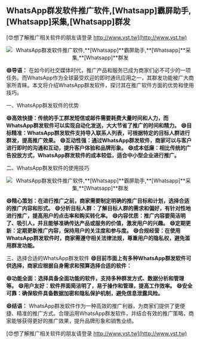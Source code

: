## **WhatsApp群发软件推广软件,**[Whatsapp]**霸屏助手,**[Whatsapp]**采集,**[Whatsapp]**群发**

[😍想了解推广相关软件的朋友请登录 http://www.vst.tw](http://www.vst.tw)

 <center><img src="https://vst.tw/MP4/tuiguang/png/6.png" alt="WhatsApp群发软件推广软件,**[Whatsapp]**霸屏助手,**[Whatsapp]**采集,**[Whatsapp]**群发"></center>

**😄导语：**
在如今的社交媒体时代，推广产品和服务已成为商家们必不可少的一项任务。而WhatsApp作为全球最受欢迎的即时通讯应用之一，其群发功能被广大商家所青睐。本文将介绍WhatsApp群发软件，探讨其在推广软件方面的优势和使用技巧。

一、WhatsApp群发软件的优势

**😄高效快捷：传统的手工群发短信或邮件需要耗费大量时间和人力，而WhatsApp群发软件可以实现自动化发送，大大节省了推广的时间和精力。**
**😄目标精准：WhatsApp群发软件支持导入联系人列表，可根据特定的目标人群进行群发，提高推广效果。**
**😄互动性强：通过WhatsApp群发软件，商家可以与客户进行即时的沟通和互动，提升客户体验和品牌形象。**
**😄成本低廉：相比传统的广告投放方式，WhatsApp群发软件的成本较低，适合中小型企业进行推广。**

二、WhatsApp群发软件的使用技巧

 <center><img src="https://vst.tw/MP4/tuiguang/png/6.png" alt="WhatsApp群发软件推广软件,**[Whatsapp]**霸屏助手,**[Whatsapp]**采集,**[Whatsapp]**群发"></center>

**😄精心策划：在进行推广之前，商家需要制定明确的推广目标和计划，选择合适的推广内容和形式。**
**😄分析目标人群：了解目标人群的需求和偏好，有针对性地进行推广，提高用户的点击率和购买转化率。**
**😄内容优质：推广内容要简洁明了、吸引人，并且能够准确传达产品或服务的价值，激发用户的兴趣。**
**😄定期更新：定期更新推广内容，保持用户的关注度和参与度。**
**😄合规经营：在使用WhatsApp群发软件时，商家需遵守相关法律法规，尊重用户的隐私权，避免滥用群发功能。**

三、选择合适的WhatsApp群发软件
**😄目前市面上有多种WhatsApp群发软件可供选择，商家应根据自身需求和预算选择合适的软件：**

**😄功能全面：选择具备全面功能的软件，支持多种群发方式、数据分析和管理等。**
**😄用户友好：软件界面简洁明了，易于操作和管理，提高工作效率。**
**😄安全可靠：确保软件具备数据加密和隐私保护机制，避免信息泄露风险。**

**😄结语：**
WhatsApp群发软件作为一种高效的推广利器，为商家们提供了更便捷、精准的推广方式。合理运用WhatsApp群发软件，并结合有效的推广策略，商家能够获得更好的推广效果，提升品牌形象和销售业绩。

[😍想了解推广相关软件的朋友请登录 http://www.vst.tw](http://www.vst.tw)



